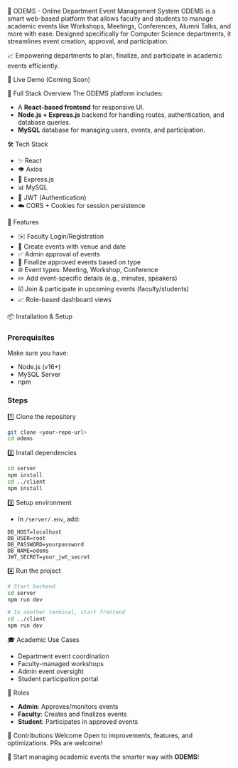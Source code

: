 🎥 ODEMS - Online Department Event Management System
ODEMS is a smart web-based platform that allows faculty and students to manage academic events like Workshops, Meetings, Conferences, Alumni Talks, and more with ease. Designed specifically for Computer Science departments, it streamlines event creation, approval, and participation.

📈 Empowering departments to plan, finalize, and participate in academic events efficiently.

🔹 Live Demo (Coming Soon)

🚀 Full Stack Overview
The ODEMS platform includes:

* A **React-based frontend** for responsive UI.
* **Node.js + Express.js** backend for handling routes, authentication, and database queries.
* **MySQL** database for managing users, events, and participation.

🛠️ Tech Stack

* ✨ React
* 👁️ Axios
* 🤖 Express.js
* 📊 MySQL
* 🔐 JWT (Authentication)
* ☁️ CORS + Cookies for session persistence

📆 Features

* ✉️ Faculty Login/Registration
* 🔺 Create events with venue and date
* ✅ Admin approval of events
* 📅 Finalize approved events based on type
* 🌐 Event types: Meeting, Workshop, Conference
* ✏️ Add event-specific details (e.g., minutes, speakers)
* ☑️ Join & participate in upcoming events (faculty/students)
* 📈 Role-based dashboard views

📦 Installation & Setup

### Prerequisites

Make sure you have:

* Node.js (v16+)
* MySQL Server
* npm

### Steps

1️⃣ Clone the repository

```bash
git clone <your-repo-url>
cd odems
```

2️⃣ Install dependencies

```bash
cd server
npm install
cd ../client
npm install
```

3️⃣ Setup environment

* In `/server/.env`, add:

```env
DB_HOST=localhost
DB_USER=root
DB_PASSWORD=yourpassword
DB_NAME=odems
JWT_SECRET=your_jwt_secret
```

4️⃣ Run the project

```bash
# Start backend
cd server
npm run dev

# In another terminal, start frontend
cd ../client
npm run dev
```


🎓 Academic Use Cases

* Department event coordination
* Faculty-managed workshops
* Admin event oversight
* Student participation portal

👤 Roles

* **Admin**: Approves/monitors events
* **Faculty**: Creates and finalizes events
* **Student**: Participates in approved events

📢 Contributions Welcome
Open to improvements, features, and optimizations. PRs are welcome!

🚀 Start managing academic events the smarter way with **ODEMS**!
